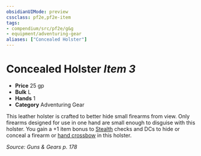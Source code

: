 ```yaml
---
obsidianUIMode: preview
cssclass: pf2e,pf2e-item
tags:
- compendium/src/pf2e/g&g
- equipment/adventuring-gear
aliases: ["Concealed Holster"]
---
```

# Concealed Holster *Item 3*  

- **Price** 25 gp
- **Bulk** L
- **Hands** 1
- **Category** Adventuring Gear

This leather holster is crafted to better hide small firearms from view. Only firearms designed for use in one hand are small enough to disguise with this holster. You gain a +1 item bonus to [Stealth](../../skills.md#Stealth) checks and DCs to hide or conceal a firearm or [hand crossbow](hand-crossbow.md) in this holster.

*Source: Guns & Gears p. 178*